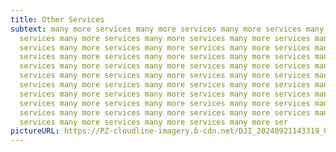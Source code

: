 ```yaml
---
title: Other Services
subtext: many more services many more services many more services many more
  services many more services many more services many more services many more
  services many more services many more services many more services many more
  services many more services many more services many more services many more
  services many more services many more services many more services many more
  services many more services many more services many more services many more
  services many more services many more services many more services many more
  services many more services many more services many more services many more
  services many more services many more services many more services many more
  services many more services many more services many more services many more
  services many more services many more services many more ser
pictureURL: https://PZ-cloudline-imagery.b-cdn.net/DJI_20240921143319_0036_D-2.jpg
---
```

